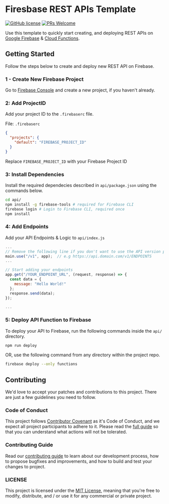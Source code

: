 # Firesbase REST APIs Template

[![GitHub license](https://img.shields.io/badge/license-MIT-blue.svg)](./LICENSE) [![PRs Welcome](https://img.shields.io/badge/PRs-welcome-brightgreen.svg)](./CONTRIBUTING.md)

Use this template to quickly start creating, and deploying REST APIs on [Google Firebase](https://firebase.google.com) & [Cloud Functions](https://firebase.google.com/products/functions).

## Getting Started

Follow the steps below to create and deploy new REST API on Firebase.

### **1** - Create New Firebase Project

Go to [Firebase Console](https://console.firebase.google.com) and create a new project, if you haven't already.

### **2**: Add ProjectID

Add your project ID to the `.firebaserc` file.

File: `.firebaserc`

```json
{
  "projects": {
    "default": "FIREBASE_PROJECT_ID"
  }
}
```

Replace `FIREBASE_PROJECT_ID` with your Firebase Project ID

### **3**: Install Dependencies

Install the required dependecies described in `api/package.json` using the commands below.

```sh
cd api/
npm install -g firebase-tools # required for Firebase CLI
firebase login # Login to Firebase CLI, required once
npm install
```

### **4**: Add Endpoints

Add your API Endpoints & Logic to `api/index.js`

```js
...
// Remove the following line if you don't want to use the API version prefix
main.use("/v1", app);  // e.g https://api.domain.com/v1/ENDPOINTS
...

// Start adding your endpoints
app.get("/YOUR_ENDPOINT_URL", (request, response) => {
  const data = {
    message: "Hello World!"
  };
  response.send(data);
});

...
```

### **5**: Deploy API Function to Firebase

To deploy your API to Firebase, run the following commands inside the `api/` directory.

```sh
npm run deploy
```

OR, use the following command from any directory within the project repo.

```sh
firebase deploy --only functions
```

## Contributing

We'd love to accept your patches and contributions to this project. There are just a few guidelines you need to follow.

### Code of Conduct

This project follows [Contributor Covenant](https://www.contributor-covenant.org/)
as it's Code of Conduct, and we expect all project participants to adhere to it.
Please read the [full guide](./CODE_OF_CONDUCT.md) so that you can understand
what actions will not be tolerated.

### Contributing Guide

Read our [contributing guide](./CONTRIBUTING.md) to learn about our development process, how to propose bugfixes and improvements, and how to build and test your changes to project.

### LICENSE

This project is licensed under the [MIT License](./LICENSE), meaning that you're free to modify, distribute, and / or use it for any commercial or private project.
